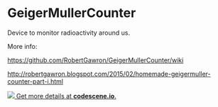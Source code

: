 GeigerMullerCounter
====

Device to monitor radioactivity around us.

More info:

https://github.com/RobertGawron/GeigerMullerCounter/wiki

http://robertgawron.blogspot.com/2015/02/homemade-geigermuller-counter-part-i.html

[![](https://codescene.io/projects/4173/status.svg) Get more details at **codescene.io**.](https://codescene.io/projects/4173/jobs/latest-successful/results)
